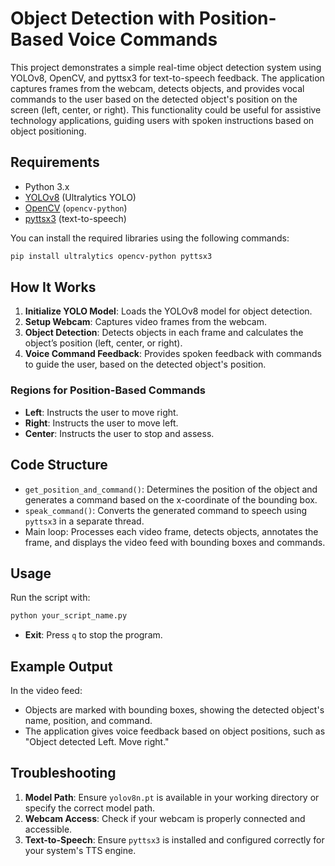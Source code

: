 # Object Detection with Position-Based Voice Commands

This project demonstrates a simple real-time object detection system using YOLOv8, OpenCV, and pyttsx3 for text-to-speech feedback. The application captures frames from the webcam, detects objects, and provides vocal commands to the user based on the detected object's position on the screen (left, center, or right). This functionality could be useful for assistive technology applications, guiding users with spoken instructions based on object positioning.

## Requirements

- Python 3.x
- [YOLOv8](https://github.com/ultralytics/ultralytics) (Ultralytics YOLO)
- [OpenCV](https://opencv.org/) (`opencv-python`)
- [pyttsx3](https://pyttsx3.readthedocs.io/) (text-to-speech)

You can install the required libraries using the following commands:

```bash
pip install ultralytics opencv-python pyttsx3
```

## How It Works

1. **Initialize YOLO Model**: Loads the YOLOv8 model for object detection.
2. **Setup Webcam**: Captures video frames from the webcam.
3. **Object Detection**: Detects objects in each frame and calculates the object’s position (left, center, or right).
4. **Voice Command Feedback**: Provides spoken feedback with commands to guide the user, based on the detected object's position.

### Regions for Position-Based Commands

- **Left**: Instructs the user to move right.
- **Right**: Instructs the user to move left.
- **Center**: Instructs the user to stop and assess.

## Code Structure

- `get_position_and_command()`: Determines the position of the object and generates a command based on the x-coordinate of the bounding box.
- `speak_command()`: Converts the generated command to speech using `pyttsx3` in a separate thread.
- Main loop: Processes each video frame, detects objects, annotates the frame, and displays the video feed with bounding boxes and commands.

## Usage

Run the script with:
```bash
python your_script_name.py
```

- **Exit**: Press `q` to stop the program.

## Example Output

In the video feed:
- Objects are marked with bounding boxes, showing the detected object's name, position, and command.
- The application gives voice feedback based on object positions, such as "Object detected Left. Move right."

## Troubleshooting

1. **Model Path**: Ensure `yolov8n.pt` is available in your working directory or specify the correct model path.
2. **Webcam Access**: Check if your webcam is properly connected and accessible.
3. **Text-to-Speech**: Ensure `pyttsx3` is installed and configured correctly for your system's TTS engine.



